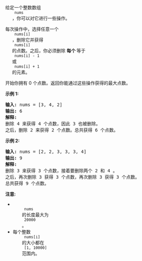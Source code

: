 <html>
 <body>
  <p>
   给定一个整数数组
   <code>
    nums
   </code>
   ，你可以对它进行一些操作。
  </p>
  <p>
   每次操作中，选择任意一个
   <code>
    nums[i]
   </code>
   ，删除它并获得
   <code>
    nums[i]
   </code>
   的点数。之后，你必须删除
   <strong>
    每个
   </strong>
   等于
   <code>
    nums[i] - 1
   </code>
   或
   <code>
    nums[i] + 1
   </code>
   的元素。
  </p>
  <p>
   开始你拥有 0 个点数。返回你能通过这些操作获得的最大点数。
  </p>
  <p>
   <strong>
    示例 1:
   </strong>
  </p>
  <pre>
<strong>输入:</strong> nums = [3, 4, 2]
<strong>输出:</strong> 6
<strong>解释:</strong> 
删除 4 来获得 4 个点数，因此 3 也被删除。
之后，删除 2 来获得 2 个点数。总共获得 6 个点数。
</pre>
  <p>
   <strong>
    示例 2:
   </strong>
  </p>
  <pre>
<strong>输入:</strong> nums = [2, 2, 3, 3, 3, 4]
<strong>输出:</strong> 9
<strong>解释:</strong> 
删除 3 来获得 3 个点数，接着要删除两个 2 和 4 。
之后，再次删除 3 获得 3 个点数，再次删除 3 获得 3 个点数。
总共获得 9 个点数。
</pre>
  <p>
   <strong>
    注意:
   </strong>
  </p>
  <ul>
   <li>
    <code>
     nums
    </code>
    的长度最大为
    <code>
     20000
    </code>
    。
   </li>
   <li>
    每个整数
    <code>
     nums[i]
    </code>
    的大小都在
    <code>
     [1, 10000]
    </code>
    范围内。
   </li>
  </ul>
 </body>
</html>
